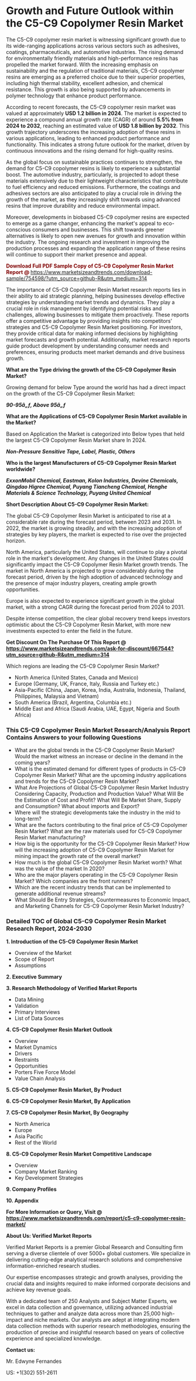 <h1>Growth and Future Outlook within the C5-C9 Copolymer Resin Market</h1><p>The C5-C9 copolymer resin market is witnessing significant growth due to its wide-ranging applications across various sectors such as adhesives, coatings, pharmaceuticals, and automotive industries. The rising demand for environmentally friendly materials and high-performance resins has propelled the market forward. With the increasing emphasis on sustainability and the regulation of traditional materials, C5-C9 copolymer resins are emerging as a preferred choice due to their superior properties, including high thermal stability, excellent adhesion, and chemical resistance. This growth is also being supported by advancements in polymer technology that enhance product performance.</p><p>According to recent forecasts, the C5-C9 copolymer resin market was valued at approximately <span style="font-weight:bold;">USD 1.2 billion in 2024</span>. The market is expected to experience a compound annual growth rate (CAGR) of around <span style="font-weight:bold;">5.5% from 2024 to 2032</span>, reaching an estimated value of <span style="font-weight:bold;">USD 1.8 billion by 2032</span>. This growth trajectory underscores the increasing adoption of these resins in various applications, leading to enhanced product performance and functionality. This indicates a strong future outlook for the market, driven by continuous innovations and the rising demand for high-quality resins.</p><p>As the global focus on sustainable practices continues to strengthen, the demand for C5-C9 copolymer resins is likely to experience a substantial boost. The automotive industry, particularly, is projected to adopt these materials extensively due to their lightweight characteristics that contribute to fuel efficiency and reduced emissions. Furthermore, the coatings and adhesives sectors are also anticipated to play a crucial role in driving the growth of the market, as they increasingly shift towards using advanced resins that improve durability and reduce environmental impact.</p><p>Moreover, developments in biobased C5-C9 copolymer resins are expected to emerge as a game changer, enhancing the market's appeal to eco-conscious consumers and businesses. This shift towards greener alternatives is likely to open new avenues for growth and innovation within the industry. The ongoing research and investment in improving the production processes and expanding the application range of these resins will continue to support their market presence and appeal.</p>  <p><strong><span style="color: #800000;">Download Full PDF Sample Copy of C5-C9 Copolymer Resin Market Report @</span>&nbsp;</strong><a href="https://www.marketsizeandtrends.com/download-sample/754598/?utm_source=github-R&amp;utm_medium=314">https://www.marketsizeandtrends.com/download-sample/754598/?utm_source=github-R&amp;utm_medium=314</a></p></p><p>The importance of&nbsp;C5-C9 Copolymer Resin Market research reports lies in their ability to aid strategic planning, helping businesses develop effective strategies by understanding market trends and dynamics. They play a crucial role in risk management by identifying potential risks and challenges, allowing businesses to mitigate them proactively. These reports offer a competitive advantage by providing insights into competitors' strategies and C5-C9 Copolymer Resin Market positioning. For investors, they provide critical data for making informed decisions by highlighting market forecasts and growth potential. Additionally, market research reports guide product development by understanding consumer needs and preferences, ensuring products meet market demands and drive business growth.</p><p><strong>What are the&nbsp;Type driving the growth of the C5-C9 Copolymer Resin Market?</strong></p><p id="" class="">Growing demand for below Type around the world has had a direct impact on the growth of the C5-C9 Copolymer Resin Market:</p><em><strong>90-95â„ƒ, Above 95â„ƒ</strong></em></p><strong>What are the&nbsp;Applications&nbsp;of C5-C9 Copolymer Resin Market available in the Market?</strong></p><p id="" class="">Based on Application the Market is categorized into Below types that held the largest C5-C9 Copolymer Resin Market share In 2024.</p><em><strong>Non-Pressure Sensitive Tape, Label, Plastic, Others</strong></em></p><strong>Who is the largest Manufacturers of C5-C9 Copolymer Resin Market worldwide?</strong></p><p><em><strong>ExxonMobil Chemical, Eastman, Kolon Industries, Devine Chemicals, Qingdao Higree Chemical, Puyang Tiancheng Chemical, Henghe Materials & Science Technology, Puyang United Chemical</strong></em></p><p id="" class=""><strong>Short Description About C5-C9 Copolymer Resin Market:</strong></p><p>The global C5-C9 Copolymer Resin Market is anticipated to rise at a considerable rate during the forecast period, between 2023 and 2031. In 2022, the market is growing steadily, and with the increasing adoption of strategies by key players, the market is expected to rise over the projected horizon.</p><p>North America, particularly the United States, will continue to play a pivotal role in the market's development. Any changes in the United States could significantly impact the C5-C9 Copolymer Resin Market growth trends. The market in North America is projected to grow considerably during the forecast period, driven by the high adoption of advanced technology and the presence of major industry players, creating ample growth opportunities.</p><p>Europe is also expected to experience significant growth in the global market, with a strong CAGR during the forecast period from 2024 to 2031.</p><p>Despite intense competition, the clear global recovery trend keeps investors optimistic about the C5-C9 Copolymer Resin Market, with more new investments expected to enter the field in the future.</p><p id="" class=""><strong>Get Discount On The Purchase Of This Report @ <a href="https://www.marketsizeandtrends.com/ask-for-discount/667544?utm_source=github-R&utm_medium=314" target="_blank">https://www.marketsizeandtrends.com/ask-for-discount/667544?utm_source=github-R&utm_medium=314</a></strong></p>Which regions are leading the C5-C9 Copolymer Resin Market?</p><ul><li>North America (United States, Canada and Mexico)</li><li>Europe (Germany, UK, France, Italy, Russia and Turkey etc.)</li><li>Asia-Pacific (China, Japan, Korea, India, Australia, Indonesia, Thailand, Philippines, Malaysia and Vietnam)</li><li>South America (Brazil, Argentina, Columbia etc.)</li><li>Middle East and Africa (Saudi Arabia, UAE, Egypt, Nigeria and South Africa)</li></ul><h3 id="" class="">This C5-C9 Copolymer Resin Market Research/Analysis Report Contains Answers to your following Questions</h3><ul><li>What are the global trends in the C5-C9 Copolymer Resin Market? Would the market witness an increase or decline in the demand in the coming years?</li><li>What is the estimated demand for different types of products in C5-C9 Copolymer Resin Market? What are the upcoming industry applications and trends for the C5-C9 Copolymer Resin Market?</li><li>What Are Projections of Global C5-C9 Copolymer Resin Market Industry Considering Capacity, Production and Production Value? What Will Be the Estimation of Cost and Profit? What Will Be Market Share, Supply and Consumption? What about imports and Export?</li><li>Where will the strategic developments take the industry in the mid to long-term?</li><li>What are the factors contributing to the final price of C5-C9 Copolymer Resin Market? What are the raw materials used for C5-C9 Copolymer Resin Market manufacturing?</li><li>How big is the opportunity for the C5-C9 Copolymer Resin Market? How will the increasing adoption of C5-C9 Copolymer Resin Market for mining impact the growth rate of the overall market?</li><li>How much is the global C5-C9 Copolymer Resin Market worth? What was the value of the market In 2020?</li><li>Who are the major players operating in the C5-C9 Copolymer Resin Market? Which companies are the front runners?</li><li>Which are the recent industry trends that can be implemented to generate additional revenue streams?</li><li>What Should Be Entry Strategies, Countermeasures to Economic Impact, and Marketing Channels for C5-C9 Copolymer Resin Market Industry?</li></ul><h3 id="" class="">Detailed TOC of Global C5-C9 Copolymer Resin Market Research Report, 2024-2030</h3><p id="" class=""><strong>1. Introduction of the C5-C9 Copolymer Resin Market</strong></p><ul><li>Overview of the Market</li><li>Scope of Report</li><li>Assumptions</li></ul><p id="" class=""><strong>2. Executive Summary</strong></p><p id="" class=""><strong>3. Research Methodology of Verified Market Reports</strong></p><ul><li>Data Mining</li><li>Validation</li><li>Primary Interviews</li><li>List of Data Sources</li></ul><p id="" class=""><strong>4. C5-C9 Copolymer Resin Market Outlook</strong></p><ul><li>Overview</li><li>Market Dynamics</li><li>Drivers</li><li>Restraints</li><li>Opportunities</li><li>Porters Five Force Model</li><li>Value Chain Analysis</li></ul><p id="" class=""><strong>5. C5-C9 Copolymer Resin Market, By Product</strong></p><p id="" class=""><strong>6. C5-C9 Copolymer Resin Market, By Application</strong></p><p id="" class=""><strong>7. C5-C9 Copolymer Resin Market, By Geography</strong></p><ul><li>North America</li><li>Europe</li><li>Asia Pacific</li><li>Rest of the World</li></ul><p id="" class=""><strong>8. C5-C9 Copolymer Resin Market Competitive Landscape</strong></p><ul><li>Overview</li><li>Company Market Ranking</li><li>Key Development Strategies</li></ul><p id="" class=""><strong>9. Company Profiles</strong></p><p id="" class=""><strong>10. Appendix</strong></p><p id="" class=""><strong>For More Information or Query, Visit @ <a href="https://www.marketsizeandtrends.com/report/c5-c9-copolymer-resin-market/" target="_blank">https://www.marketsizeandtrends.com/report/c5-c9-copolymer-resin-market/</a></strong></p><p id="" class=""><strong>About Us: Verified Market Reports</strong></p><p id="" class="">Verified Market Reports is a premier Global Research and Consulting firm serving a diverse clientele of over 5000+ global customers. We specialize in delivering cutting-edge analytical research solutions and comprehensive information-enriched research studies.</p><p id="" class="">Our expertise encompasses strategic and growth analyses, providing the crucial data and insights required to make informed corporate decisions and achieve key revenue goals.</p><p id="" class="">With a dedicated team of 250 Analysts and Subject Matter Experts, we excel in data collection and governance, utilizing advanced industrial techniques to gather and analyze data across more than 25,000 high-impact and niche markets. Our analysts are adept at integrating modern data collection methods with superior research methodologies, ensuring the production of precise and insightful research based on years of collective experience and specialized knowledge.</p><p id="" class=""><strong>Contact us:</strong></p><p id="" class="">Mr. Edwyne Fernandes</p><p id="" class="">US: +1(302) 551-2611</p>